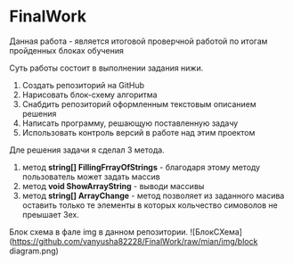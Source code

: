 # FinalWork

Данная работа - является итоговой проверчной работой по итогам пройденных блоках обучения


Суть работы состоит в выполнении задания нижи.

1. Создать репозиторий на GitHub
2. Нарисовать блок-схему алгоритма
3. Снабдить репозиторий оформленным текстовым описанием решения
4. Написать программу, решающую поставленную задачу
5. Использовать контроль версий в работе над этим проектом

Дле решения задачи я сделал 3 метода.
1. метод __string[] FillingFrrayOfStrings__ - благодаря этому методу пользователь может задать массив
2. метод __void ShowArrayString__ - выводи массивы
3. метод __string[] ArrayChange__ - метод позволяет из заданного масива оставить только те элементы в которых кольчество симоволов не преышает 3ех.


Блок схема в фале img в данном репозитории.
![БлокСХема](https://github.com/vanyusha82228/FinalWork/raw/mian/img/block diagram.png)